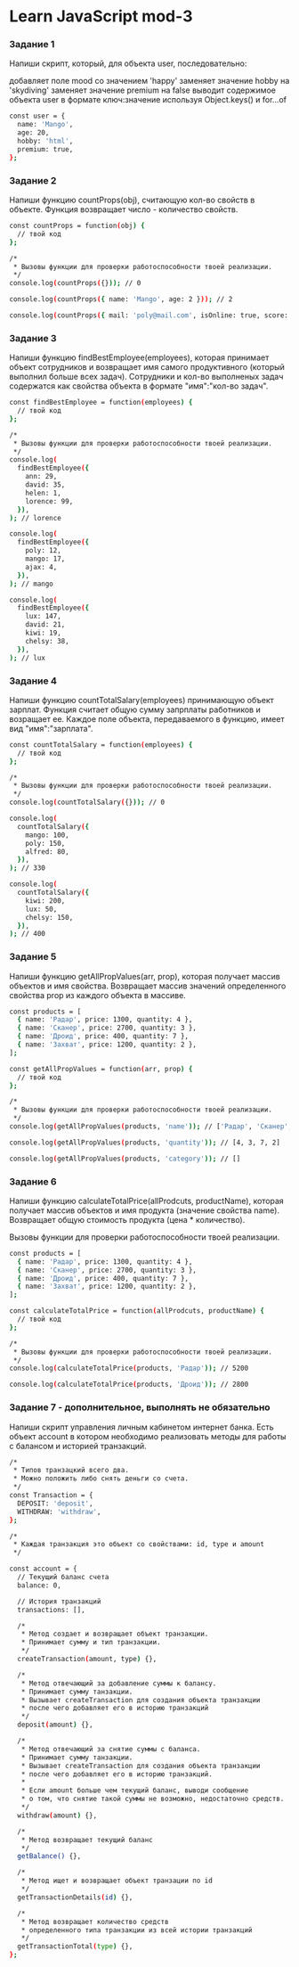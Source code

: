 # Learn JavaScript mod-3

### Задание 1

Напиши скрипт, который, для объекта user, последовательно:

добавляет поле mood со значением 'happy'
заменяет значение hobby на 'skydiving'
заменяет значение premium на false
выводит содержимое объекта user в формате ключ:значение используя Object.keys() и for...of

```sh
const user = {
  name: 'Mango',
  age: 20,
  hobby: 'html',
  premium: true,
};
```

### Задание 2

Напиши функцию countProps(obj), считающую кол-во свойств в объекте. Функция возвращает число - количество свойств.

```sh
const countProps = function(obj) {
  // твой код
};

/*
 * Вызовы функции для проверки работоспособности твоей реализации.
 */
console.log(countProps({})); // 0

console.log(countProps({ name: 'Mango', age: 2 })); // 2

console.log(countProps({ mail: 'poly@mail.com', isOnline: true, score: 500 })); // 3
```

### Задание 3

Напиши функцию findBestEmployee(employees), которая принимает объект сотрудников и возвращает имя самого продуктивного (который выполнил больше всех задач). Сотрудники и кол-во выполненых задач содержатся как свойства объекта в формате "имя":"кол-во задач".

```sh
const findBestEmployee = function(employees) {
  // твой код
};

/*
 * Вызовы функции для проверки работоспособности твоей реализации.
 */
console.log(
  findBestEmployee({
    ann: 29,
    david: 35,
    helen: 1,
    lorence: 99,
  }),
); // lorence

console.log(
  findBestEmployee({
    poly: 12,
    mango: 17,
    ajax: 4,
  }),
); // mango

console.log(
  findBestEmployee({
    lux: 147,
    david: 21,
    kiwi: 19,
    chelsy: 38,
  }),
); // lux
```

### Задание 4

Напиши функцию countTotalSalary(employees) принимающую объект зарплат. Функция считает общую сумму запрплаты работников и возращает ее. Каждое поле объекта, передаваемого в функцию, имеет вид "имя":"зарплата".

```sh
const countTotalSalary = function(employees) {
  // твой код
};

/*
 * Вызовы функции для проверки работоспособности твоей реализации.
 */
console.log(countTotalSalary({})); // 0

console.log(
  countTotalSalary({
    mango: 100,
    poly: 150,
    alfred: 80,
  }),
); // 330

console.log(
  countTotalSalary({
    kiwi: 200,
    lux: 50,
    chelsy: 150,
  }),
); // 400
```

### Задание 5

Напиши функцию getAllPropValues(arr, prop), которая получает массив объектов и имя свойства. Возвращает массив значений определенного свойства prop из каждого объекта в массиве.

```sh
const products = [
  { name: 'Радар', price: 1300, quantity: 4 },
  { name: 'Сканер', price: 2700, quantity: 3 },
  { name: 'Дроид', price: 400, quantity: 7 },
  { name: 'Захват', price: 1200, quantity: 2 },
];

const getAllPropValues = function(arr, prop) {
  // твой код
};

/*
 * Вызовы функции для проверки работоспособности твоей реализации.
 */
console.log(getAllPropValues(products, 'name')); // ['Радар', 'Сканер', 'Дроид', 'Захват']

console.log(getAllPropValues(products, 'quantity')); // [4, 3, 7, 2]

console.log(getAllPropValues(products, 'category')); // []
```

### Задание 6

Напиши функцию calculateTotalPrice(allProdcuts, productName), которая получает массив объектов и имя продукта (значение свойства name). Возвращает общую стоимость продукта (цена \* количество).

Вызовы функции для проверки работоспособности твоей реализации.

```sh
const products = [
  { name: 'Радар', price: 1300, quantity: 4 },
  { name: 'Сканер', price: 2700, quantity: 3 },
  { name: 'Дроид', price: 400, quantity: 7 },
  { name: 'Захват', price: 1200, quantity: 2 },
];

const calculateTotalPrice = function(allProdcuts, productName) {
  // твой код
};

/*
 * Вызовы функции для проверки работоспособности твоей реализации.
 */
console.log(calculateTotalPrice(products, 'Радар')); // 5200

console.log(calculateTotalPrice(products, 'Дроид')); // 2800
```

### Задание 7 - дополнительное, выполнять не обязательно

Напиши скрипт управления личным кабинетом интернет банка. Есть объект account в котором необходимо реализовать методы для работы с балансом и историей транзакций.

```sh
/*
 * Типов транзацкий всего два.
 * Можно положить либо снять деньги со счета.
 */
const Transaction = {
  DEPOSIT: 'deposit',
  WITHDRAW: 'withdraw',
};

/*
 * Каждая транзакция это объект со свойствами: id, type и amount
 */

const account = {
  // Текущий баланс счета
  balance: 0,

  // История транзакций
  transactions: [],

  /*
   * Метод создает и возвращает объект транзакции.
   * Принимает сумму и тип транзакции.
   */
  createTransaction(amount, type) {},

  /*
   * Метод отвечающий за добавление суммы к балансу.
   * Принимает сумму танзакции.
   * Вызывает createTransaction для создания объекта транзакции
   * после чего добавляет его в историю транзакций
   */
  deposit(amount) {},

  /*
   * Метод отвечающий за снятие суммы с баланса.
   * Принимает сумму танзакции.
   * Вызывает createTransaction для создания объекта транзакции
   * после чего добавляет его в историю транзакций.
   *
   * Если amount больше чем текущий баланс, выводи сообщение
   * о том, что снятие такой суммы не возможно, недостаточно средств.
   */
  withdraw(amount) {},

  /*
   * Метод возвращает текущий баланс
   */
  getBalance() {},

  /*
   * Метод ищет и возвращает объект транзации по id
   */
  getTransactionDetails(id) {},

  /*
   * Метод возвращает количество средств
   * определенного типа транзакции из всей истории транзакций
   */
  getTransactionTotal(type) {},
};
```
